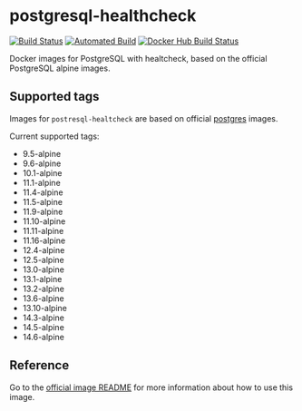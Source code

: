 # postgresql-healthcheck

[![Build Status](https://api.travis-ci.org/jobandtalent/docker-public-images.svg?branch=master)](https://travis-ci.org/jobandtalent/docker-public-images)
[![Automated Build](https://img.shields.io/docker/cloud/automated/jobandtalent/postgres.svg)](https://hub.docker.com/r/jobandtalent/postgres)
[![Docker Hub Build Status](https://img.shields.io/docker/cloud/build/jobandtalent/postgres.svg)](https://hub.docker.com/r/jobandtalent/postgres)

Docker images for PostgreSQL with healtcheck, based on the official PostgreSQL alpine images.

## Supported tags

Images for `postresql-healtcheck` are based on official [postgres](https://hub.docker.com/_/postgres)
images.

Current supported tags:

 * 9.5-alpine
 * 9.6-alpine
 * 10.1-alpine
 * 11.1-alpine
 * 11.4-alpine
 * 11.5-alpine
 * 11.9-alpine
 * 11.10-alpine
 * 11.11-alpine
 * 11.16-alpine
 * 12.4-alpine
 * 12.5-alpine
 * 13.0-alpine
 * 13.1-alpine
 * 13.2-alpine
 * 13.6-alpine
 * 13.10-alpine
 * 14.3-alpine
 * 14.5-alpine
 * 14.6-alpine

## Reference

Go to the [official image README](https://hub.docker.com/_/postgres?tab=description) for more information about how to use this image.
